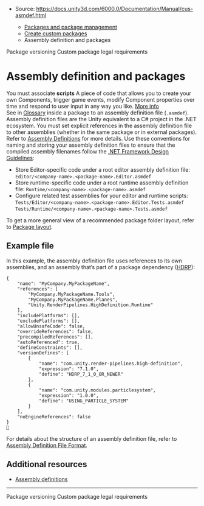 * Source: https://docs.unity3d.com/6000.0/Documentation/Manual/cus-asmdef.html

  * [Packages and package management](https://docs.unity3d.com/6000.0/Documentation/Manual/PackagesList.html)
  * [Create custom packages](https://docs.unity3d.com/6000.0/Documentation/Manual/CustomPackages.html)
  * Assembly definition and packages


[](https://docs.unity3d.com/6000.0/Documentation/Manual/upm-semver.html)
Package versioning
[](https://docs.unity3d.com/6000.0/Documentation/Manual/cus-legal.html)
Custom package legal requirements
# Assembly definition and packages
You must associate **scripts** A piece of code that allows you to create your own Components, trigger game events, modify Component properties over time and respond to user input in any way you like. [More info](https://docs.unity3d.com/6000.0/Documentation/Manual/creating-scripts.html)  
See in [Glossary](https://docs.unity3d.com/6000.0/Documentation/Manual/Glossary.html#Scripts) inside a package to an assembly definition file (`.asmdef`). Assembly definition files are the Unity equivalent to a C# project in the .NET ecosystem. You must set explicit references in the assembly definition file to other assemblies (whether in the same package or in external packages). Refer to [Assembly Definitions](https://docs.unity3d.com/6000.0/Documentation/Manual/assembly-definition-files.html) for more details.
Use these conventions for naming and storing your assembly definition files to ensure that the compiled assembly filenames follow the [.NET Framework Design Guidelines](https://docs.microsoft.com/en-us/dotnet/standard/design-guidelines/):
  * Store Editor-specific code under a root editor assembly definition file:
`Editor/<company-name>.<package-name>.Editor.asmdef`
  * Store runtime-specific code under a root runtime assembly definition file:
`Runtime/<company-name>.<package-name>.asmdef`
  * Configure related test assemblies for your editor and runtime scripts:
`Tests/Editor/<company-name>.<package-name>.Editor.Tests.asmdef`
`Tests/Runtime/<company-name>.<package-name>.Tests.asmdef`


To get a more general view of a recommended package folder layout, refer to [Package layout](https://docs.unity3d.com/6000.0/Documentation/Manual/cus-layout.html).
## Example file
In this example, the assembly definition file uses references to its own assemblies, and an assembly that’s part of a package dependency ([HDRP](https://docs.unity3d.com/Packages/com.unity.render-pipelines.high-definition@latest)):
```
{
    "name": "MyCompany.MyPackageName",
    "references": [
        "MyCompany.MyPackageName.Tools",
        "MyCompany.MyPackageName.Planes",
        "Unity.RenderPipelines.HighDefinition.Runtime"
    ],
    "includePlatforms": [],
    "excludePlatforms": [],
    "allowUnsafeCode": false,
    "overrideReferences": false,
    "precompiledReferences": [],
    "autoReferenced": true,
    "defineConstraints": [],
    "versionDefines": [
        {
            "name": "com.unity.render-pipelines.high-definition",
            "expression": "7.1.0",
            "define": "HDRP_7_1_0_OR_NEWER"
        },
        {
            "name": "com.unity.modules.particlesystem",
            "expression": "1.0.0",
            "define": "USING_PARTICLE_SYSTEM"
        }
    ],
    "noEngineReferences": false
}

```

For details about the structure of an assembly definition file, refer to [Assembly Definition File Format](https://docs.unity3d.com/6000.0/Documentation/Manual/assembly-definition-file-format.html).
## Additional resources
  * [Assembly definitions](https://docs.unity3d.com/6000.0/Documentation/Manual/assembly-definition-files.html)


* * *
[](https://docs.unity3d.com/6000.0/Documentation/Manual/upm-semver.html)
Package versioning
[](https://docs.unity3d.com/6000.0/Documentation/Manual/cus-legal.html)
Custom package legal requirements
